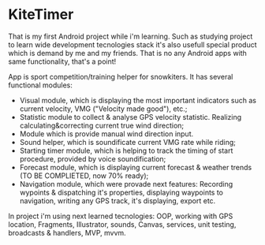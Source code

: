 # KiteTimer
That is my first Android project while i'm learning.
Such as studying project to learn wide development tecnologies stack it's also usefull special product which is demand by me and my friends.
That is no any Android apps with same functionality, that's a point!

App is sport competition/training helper for snowkiters.
It has several functional modules:
  - Visual module, which is displaying the most important indicators such as current velocity, VMG ("Velocity made good"), etc.;
  - Statistic module to collect & analyse GPS velocity statistic. Realizing calculating&correcting current true wind direction;
  - Module which is provide manual wind direction input. 
  - Sound helper, which is soundificate current VMG rate while riding;
  - Starting timer module, which is helping to track the timing of start procedure, provided by voice soundification;
  - Forecast module, which is displaying current forecast & weather trends (TO BE COMPLIETED, now 70% ready);
  - Navigation module, which were provade next features: Recording wypoints & dispatching it's properties, displaying waypoints 
to navigation, writing any GPS track, it's displaying, export etc. 

In project i'm using next learned tecnologies:
OOP, working with GPS location, Fragments, Illustrator, sounds, Canvas, services, unit testing, broadcasts & handlers, MVP, mvvm. 
